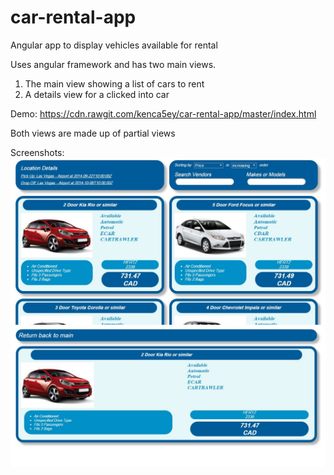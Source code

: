 # car-rental-app
Angular app to display vehicles available for rental

Uses angular framework and has two main views. 
1. The main view showing a list of cars to rent
2. A details view for a clicked into car

Demo:
https://cdn.rawgit.com/kenca5ey/car-rental-app/master/index.html

Both views are made up of partial views

Screenshots:
![Alt text](/assets/screenshots/mainview.JPG "Main View")
![Alt text](/assets/screenshots/detailsview.JPG "Main View")
